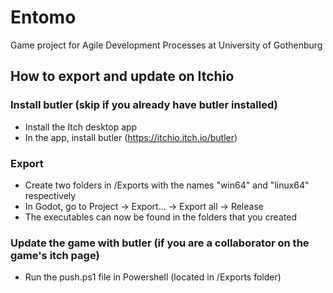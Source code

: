 # Entomo
Game project for Agile Development Processes at University of Gothenburg

## How to export and update on Itchio

### Install butler (skip if you already have butler installed)
- Install the Itch desktop app
- In the app, install butler (https://itchio.itch.io/butler)

### Export
- Create two folders in /Exports with the names "win64" and "linux64" respectively
- In Godot, go to Project -> Export... -> Export all -> Release
- The executables can now be found in the folders that you created

### Update the game with butler (if you are a collaborator on the game's itch page)
- Run the push.ps1 file in Powershell (located in /Exports folder)
